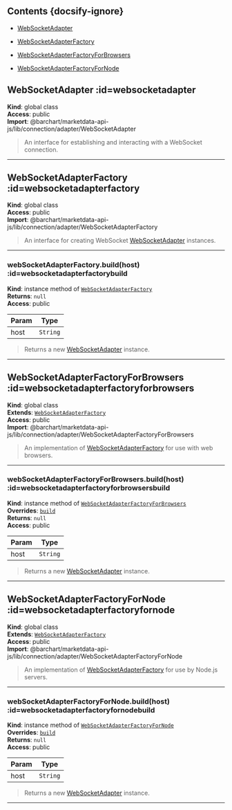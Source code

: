 ## Contents {docsify-ignore}

* [WebSocketAdapter](#WebSocketAdapter) 

* [WebSocketAdapterFactory](#WebSocketAdapterFactory) 

* [WebSocketAdapterFactoryForBrowsers](#WebSocketAdapterFactoryForBrowsers) 

* [WebSocketAdapterFactoryForNode](#WebSocketAdapterFactoryForNode) 

## WebSocketAdapter :id=websocketadapter
**Kind**: global class  
**Access**: public  
 **Import**: @barchart/marketdata-api-js/lib/connection/adapter/WebSocketAdapter  
>An interface for establishing and interacting with a WebSocket connection.


* * *

## WebSocketAdapterFactory :id=websocketadapterfactory
**Kind**: global class  
**Access**: public  
 **Import**: @barchart/marketdata-api-js/lib/connection/adapter/WebSocketAdapterFactory  
>An interface for creating WebSocket [WebSocketAdapter](#WebSocketAdapter) instances.


* * *

### webSocketAdapterFactory.build(host) :id=websocketadapterfactorybuild
**Kind**: instance method of [<code>WebSocketAdapterFactory</code>](#WebSocketAdapterFactory)  
**Returns**: <code>null</code>  
**Access**: public  

| Param | Type |
| --- | --- |
| host | <code>String</code> | 

>Returns a new [WebSocketAdapter](#WebSocketAdapter) instance.


* * *

## WebSocketAdapterFactoryForBrowsers :id=websocketadapterfactoryforbrowsers
**Kind**: global class  
**Extends**: [<code>WebSocketAdapterFactory</code>](#WebSocketAdapterFactory)  
**Access**: public  
 **Import**: @barchart/marketdata-api-js/lib/connection/adapter/WebSocketAdapterFactoryForBrowsers  
>An implementation of [WebSocketAdapterFactory](#WebSocketAdapterFactory) for use with web browsers.


* * *

### webSocketAdapterFactoryForBrowsers.build(host) :id=websocketadapterfactoryforbrowsersbuild
**Kind**: instance method of [<code>WebSocketAdapterFactoryForBrowsers</code>](#WebSocketAdapterFactoryForBrowsers)  
**Overrides**: [<code>build</code>](#WebSocketAdapterFactorybuild)  
**Returns**: <code>null</code>  
**Access**: public  

| Param | Type |
| --- | --- |
| host | <code>String</code> | 

>Returns a new [WebSocketAdapter](#WebSocketAdapter) instance.


* * *

## WebSocketAdapterFactoryForNode :id=websocketadapterfactoryfornode
**Kind**: global class  
**Extends**: [<code>WebSocketAdapterFactory</code>](#WebSocketAdapterFactory)  
**Access**: public  
 **Import**: @barchart/marketdata-api-js/lib/connection/adapter/WebSocketAdapterFactoryForNode  
>An implementation of [WebSocketAdapterFactory](#WebSocketAdapterFactory) for use by Node.js servers.


* * *

### webSocketAdapterFactoryForNode.build(host) :id=websocketadapterfactoryfornodebuild
**Kind**: instance method of [<code>WebSocketAdapterFactoryForNode</code>](#WebSocketAdapterFactoryForNode)  
**Overrides**: [<code>build</code>](#WebSocketAdapterFactorybuild)  
**Returns**: <code>null</code>  
**Access**: public  

| Param | Type |
| --- | --- |
| host | <code>String</code> | 

>Returns a new [WebSocketAdapter](#WebSocketAdapter) instance.


* * *

